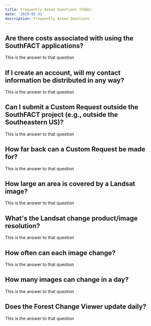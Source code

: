 ```yaml
---
title: Frequently Asked Questions (FAQS)
date: '2019-05-31'
description: Frequently Asked Questions
---
```

## Are there costs associated with using the SouthFACT applications?

This is the answer to that question

## If I create an account, will my contact information be distributed in any way?

This is the answer to that question

## Can I submit a Custom Request outside the SouthFACT project (e.g., outside the Southeastern US)?

This is the answer to that question

## How far back can a Custom Request be made for?

This is the answer to that question

## How large an area is covered by a Landsat image?

This is the answer to that question

## What's the Landsat change product/image resolution?

This is the answer to that question

## How often can each image change?

This is the answer to that question

## How many images can change in a day?

This is the answer to that question

## Does the Forest Change Viewer update daily?

This is the answer to that question